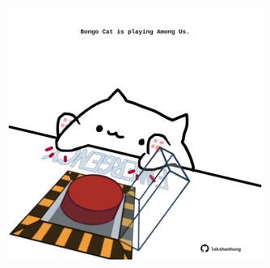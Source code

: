 <!-- built at 20/12/2024, 09:00:49 UTC -->
<p align="center">
  <img width="500" height="500" src="./ReadmeImage.svg">
</p>
